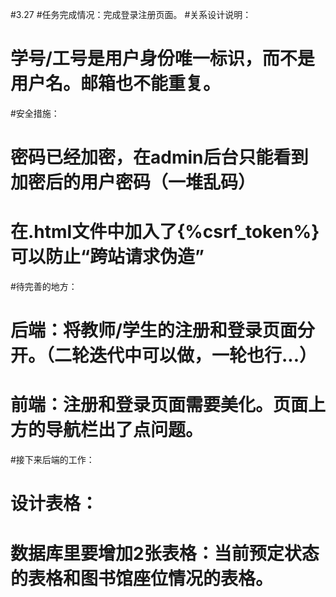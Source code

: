 #3.27 
#任务完成情况：完成登录注册页面。
#关系设计说明：
#   学号/工号是用户身份唯一标识，而不是用户名。邮箱也不能重复。
#安全措施：
#    密码已经加密，在admin后台只能看到加密后的用户密码（一堆乱码）
#    在.html文件中加入了{%csrf_token%} 可以防止“跨站请求伪造”
#待完善的地方：
#    后端：将教师/学生的注册和登录页面分开。（二轮迭代中可以做，一轮也行...）
#    前端：注册和登录页面需要美化。页面上方的导航栏出了点问题。
#接下来后端的工作：
#    设计表格：
#    数据库里要增加2张表格：当前预定状态的表格和图书馆座位情况的表格。
